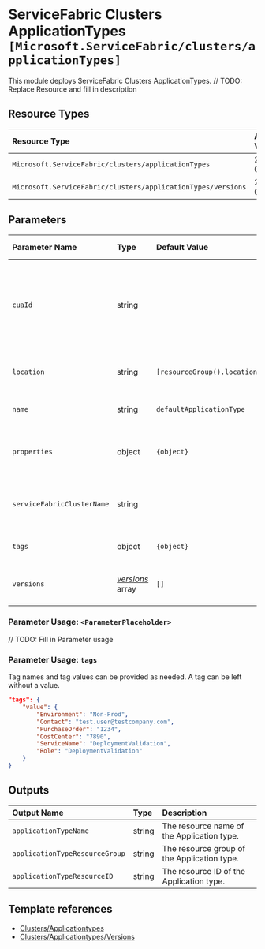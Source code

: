 # ServiceFabric Clusters ApplicationTypes `[Microsoft.ServiceFabric/clusters/applicationTypes]`

This module deploys ServiceFabric Clusters ApplicationTypes.
// TODO: Replace Resource and fill in description

## Resource Types

| Resource Type | API Version |
| :-- | :-- |
| `Microsoft.ServiceFabric/clusters/applicationTypes` | 2021-06-01 |
| `Microsoft.ServiceFabric/clusters/applicationTypes/versions` | 2021-06-01 |

## Parameters

| Parameter Name | Type | Default Value | Possible Values | Description |
| :-- | :-- | :-- | :-- | :-- |
| `cuaId` | string |  |  | Optional. Customer Usage Attribution ID (GUID). This GUID must be previously registered |
| `location` | string | `[resourceGroup().location]` |  | Optional. Location for all resources. |
| `name` | string | `defaultApplicationType` |  | Optional. Application type name. |
| `properties` | object | `{object}` |  | Optional. The application type name properties. |
| `serviceFabricClusterName` | string |  |  | Required. Name of the Serivce Fabric cluster. |
| `tags` | object | `{object}` |  | Optional. Tags of the resource. |
| `versions` | _[versions](versions/readme.md)_ array | `[]` |  | Optional. Array of Versions to create. |

### Parameter Usage: `<ParameterPlaceholder>`

// TODO: Fill in Parameter usage

### Parameter Usage: `tags`

Tag names and tag values can be provided as needed. A tag can be left without a value.

```json
"tags": {
    "value": {
        "Environment": "Non-Prod",
        "Contact": "test.user@testcompany.com",
        "PurchaseOrder": "1234",
        "CostCenter": "7890",
        "ServiceName": "DeploymentValidation",
        "Role": "DeploymentValidation"
    }
}
```

## Outputs

| Output Name | Type | Description |
| :-- | :-- | :-- |
| `applicationTypeName` | string | The resource name of the Application type. |
| `applicationTypeResourceGroup` | string | The resource group of the Application type. |
| `applicationTypeResourceID` | string | The resource ID of the Application type. |

## Template references

- [Clusters/Applicationtypes](https://docs.microsoft.com/en-us/azure/templates/Microsoft.ServiceFabric/2021-06-01/clusters/applicationTypes)
- [Clusters/Applicationtypes/Versions](https://docs.microsoft.com/en-us/azure/templates/Microsoft.ServiceFabric/2021-06-01/clusters/applicationTypes/versions)
